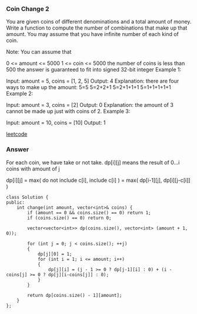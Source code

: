 ### Coin Change 2
You are given coins of different denominations and a total amount of money. Write a function to compute the number of combinations that make up that amount. You may assume that you have infinite number of each kind of coin.

Note: You can assume that

0 <= amount <= 5000
1 <= coin <= 5000
the number of coins is less than 500
the answer is guaranteed to fit into signed 32-bit integer
Example 1:

Input: amount = 5, coins = [1, 2, 5]
Output: 4
Explanation: there are four ways to make up the amount:
5=5
5=2+2+1
5=2+1+1+1
5=1+1+1+1+1
Example 2:

Input: amount = 3, coins = [2]
Output: 0
Explanation: the amount of 3 cannot be made up just with coins of 2.
Example 3:

Input: amount = 10, coins = [10] 
Output: 1

[leetcode](https://leetcode.com/problems/coin-change-2/description/)

### Answer
For each coin, we have take or not take. dp[i][j] means the result of 0...i coins with amount of j

dp[i][j] = max( do not include c[i], include c[i] ) = max( dp[i-1][j], dp[i][j-c[i]] )

	class Solution {
	public:
	    int change(int amount, vector<int>& coins) {
	        if (amount == 0 && coins.size() == 0) return 1;
	        if (coins.size() == 0) return 0;
	        
	        vector<vector<int>> dp(coins.size(), vector<int> (amount + 1, 0));
	        
	        for (int j = 0; j < coins.size(); ++j)
	        {
	            dp[j][0] = 1;
	            for (int i = 1; i <= amount; i++)
	            {
	                dp[j][i] = (j - 1 >= 0 ? dp[j-1][i] : 0) + (i - coins[j] >= 0 ? dp[j][i-coins[j]] : 0);
	            }
	        }
	        
	        return dp[coins.size() - 1][amount];
	    }
	};